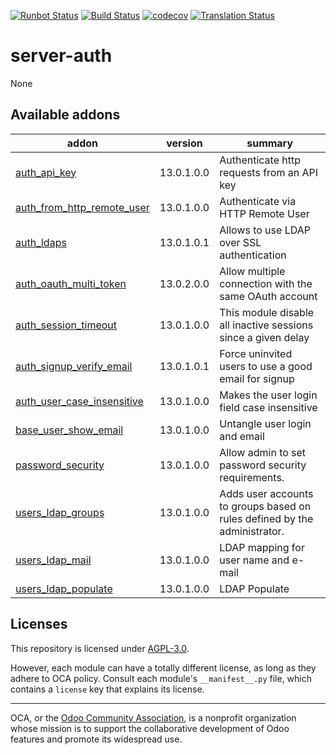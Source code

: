 [![Runbot Status](https://runbot.odoo-community.org/runbot/badge/flat/251/13.0.svg)](https://runbot.odoo-community.org/runbot/repo/github-com-oca-server-auth-251)
[![Build Status](https://travis-ci.com/OCA/server-auth.svg?branch=13.0)](https://travis-ci.com/OCA/server-auth)
[![codecov](https://codecov.io/gh/OCA/server-auth/branch/13.0/graph/badge.svg)](https://codecov.io/gh/OCA/server-auth)
[![Translation Status](https://translation.odoo-community.org/widgets/server-auth-13-0/-/svg-badge.svg)](https://translation.odoo-community.org/engage/server-auth-13-0/?utm_source=widget)

<!-- /!\ do not modify above this line -->

# server-auth

None

<!-- /!\ do not modify below this line -->

<!-- prettier-ignore-start -->

[//]: # (addons)

Available addons
----------------
addon | version | summary
--- | --- | ---
[auth_api_key](auth_api_key/) | 13.0.1.0.0 | Authenticate http requests from an API key
[auth_from_http_remote_user](auth_from_http_remote_user/) | 13.0.1.0.0 | Authenticate via HTTP Remote User
[auth_ldaps](auth_ldaps/) | 13.0.1.0.1 | Allows to use LDAP over SSL authentication
[auth_oauth_multi_token](auth_oauth_multi_token/) | 13.0.2.0.0 | Allow multiple connection with the same OAuth account
[auth_session_timeout](auth_session_timeout/) | 13.0.1.0.0 | This module disable all inactive sessions since a given delay
[auth_signup_verify_email](auth_signup_verify_email/) | 13.0.1.0.1 | Force uninvited users to use a good email for signup
[auth_user_case_insensitive](auth_user_case_insensitive/) | 13.0.1.0.0 | Makes the user login field case insensitive
[base_user_show_email](base_user_show_email/) | 13.0.1.0.0 | Untangle user login and email
[password_security](password_security/) | 13.0.1.0.0 | Allow admin to set password security requirements.
[users_ldap_groups](users_ldap_groups/) | 13.0.1.0.0 | Adds user accounts to groups based on rules defined by the administrator.
[users_ldap_mail](users_ldap_mail/) | 13.0.1.0.0 | LDAP mapping for user name and e-mail
[users_ldap_populate](users_ldap_populate/) | 13.0.1.0.0 | LDAP Populate

[//]: # (end addons)

<!-- prettier-ignore-end -->

## Licenses

This repository is licensed under [AGPL-3.0](LICENSE).

However, each module can have a totally different license, as long as they adhere to OCA
policy. Consult each module's `__manifest__.py` file, which contains a `license` key
that explains its license.

----

OCA, or the [Odoo Community Association](http://odoo-community.org/), is a nonprofit
organization whose mission is to support the collaborative development of Odoo features
and promote its widespread use.
